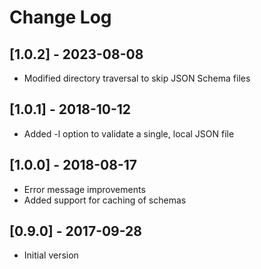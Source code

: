 # Change Log

## [1.0.2] - 2023-08-08
- Modified directory traversal to skip JSON Schema files

## [1.0.1] - 2018-10-12
- Added -l option to validate a single, local JSON file

## [1.0.0] - 2018-08-17
- Error message improvements
- Added support for caching of schemas

## [0.9.0] - 2017-09-28
- Initial version
